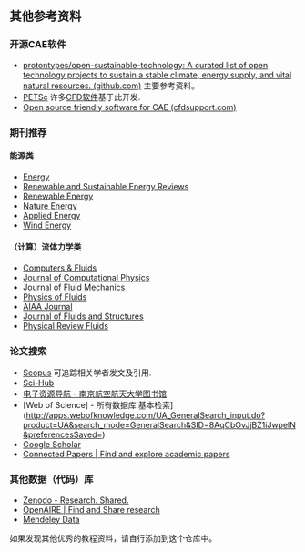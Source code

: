 ## 其他参考资料

### 开源CAE软件

- [protontypes/open-sustainable-technology: A curated list of open technology projects to sustain a stable climate, energy supply, and vital natural resources. (github.com)](https://github.com/protontypes/open-sustainable-technology) 主要参考资料。
- [PETSc](https://petsc.org/release/) 许多[CFD软件](https://petsc.org/release/#related-toolkits-libraries-that-use-petsc)基于此开发.
- [Open source friendly software for CAE (cfdsupport.com)](https://www.cfdsupport.com/cae-open-source-software.html)

### 期刊推荐

#### 能源类

- [Energy](https://www.sciencedirect.com/journal/energy)
- [Renewable and Sustainable Energy Reviews](https://www.sciencedirect.com/journal/renewable-and-sustainable-energy-reviews)
- [Renewable Energy](https://www.sciencedirect.com/journal/renewable-energy)
- [Nature Energy](https://www.nature.com/nenergy/)
- [Applied Energy](https://www.sciencedirect.com/journal/applied-energy)
- [Wind Energy](https://onlinelibrary.wiley.com/journal/10991824)

#### （计算）流体力学类

- [Computers & Fluids](https://www.sciencedirect.com/journal/computers-and-fluids)
- [Journal of Computational Physics](https://www.sciencedirect.com/journal/journal-of-computational-physics)
- [Journal of Fluid Mechanics](https://www.cambridge.org/core/journals/journal-of-fluid-mechanics)
- [Physics of Fluids](https://aip.scitation.org/journal/phf)
- [AIAA Journal](https://arc.aiaa.org/journal/aiaaj)
- [Journal of Fluids and Structures](https://www.sciencedirect.com/journal/journal-of-fluids-and-structures)
- [Physical Review Fluids](https://journals.aps.org/prfluids/)

### 论文搜索

- [Scopus](https://www.scopus.com/search/form.uri?display=basic) 可追踪相关学者发文及引用.
- [Sci-Hub](https://scihub.wikicn.top/)
- [电子资源导航 - 南京航空航天大学图书馆](http://lib.nuaa.edu.cn/do/list.php?fid=44)
- [Web of Science] - 所有数据库 基本检索](http://apps.webofknowledge.com/UA_GeneralSearch_input.do?product=UA&search_mode=GeneralSearch&SID=8AqCbOvJjBZ1iJwpelN&preferencesSaved=)
- [Google Scholar](https://scholar.google.com/)
- [Connected Papers | Find and explore academic papers](https://www.connectedpapers.com/)

### 其他数据（代码）库

- [Zenodo - Research. Shared.](https://zenodo.org/)
- [OpenAIRE | Find and Share research](https://explore.openaire.eu/)
- [Mendeley Data](https://data.mendeley.com/)



如果发现其他优秀的教程资料，请自行添加到这个仓库中。
